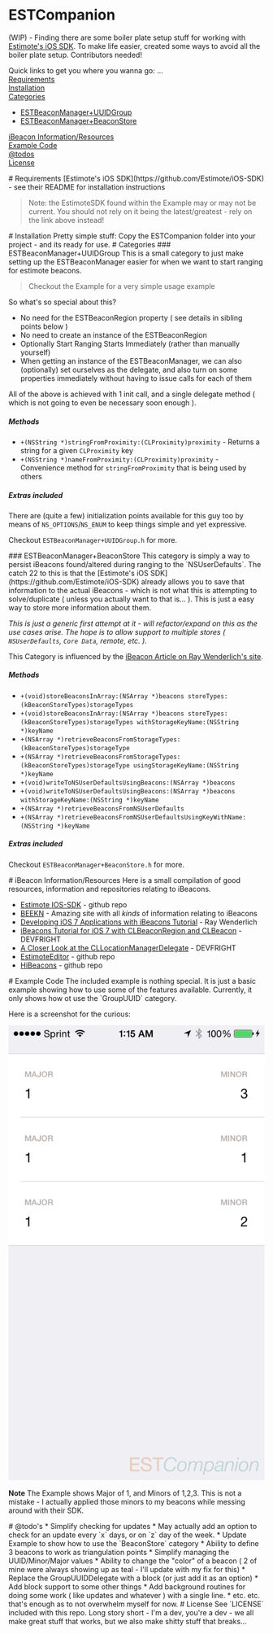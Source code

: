 ESTCompanion
============

(WIP) - Finding there are some boiler plate setup stuff for working with [Estimote's iOS SDK](https://github.com/Estimote/iOS-SDK).  To make life easier, created some ways to avoid all the boiler plate setup.  Contributors needed!

Quick links to get you where you wanna go: ...  
[Requirements](#requirements)  
[Installation](#installation)  
[Categories](#categories)  
* [ESTBeaconManager+UUIDGroup](#uuidgroup)  
* [ESTBeaconManager+BeaconStore](#beaconstore)  

[iBeacon Information/Resources](#resources)  
[Example Code](#example)  
[@todos](#todos)  
[License](#license)  


<a name="requirements"/>
# Requirements
[Estimote's iOS SDK](https://github.com/Estimote/iOS-SDK) - see their README for installation instructions

> Note: the EstimoteSDK found within the Example may or may not be current.  You should not rely on it being the latest/greatest - rely on the link above instead!


<a name="installation"/>
# Installation
Pretty simple stuff: Copy the ESTCompanion folder into your project - and its ready for use.


<a name="categories"/>
# Categories
<a name="uuidgroup"/>
### ESTBeaconManager+UUIDGroup
This is a small category to just make setting up the ESTBeaconManager easier for when we want to start ranging for estimote beacons.

> Checkout the Example for a very simple usage example

So what's so special about this?
* No need for the ESTBeaconRegion property ( see details in sibling points below )
* No need to create an instance of the ESTBeaconRegion
* Optionally Start Ranging Starts Immediately (rather than manually yourself)
* When getting an instance of the ESTBeaconManager, we can also (optionally) set ourselves as the delegate, and also turn on some properties immediately without having to issue calls for each of them

All of the above is achieved with 1 init call, and a single delegate method ( which is not going to even be necessary soon enough ).

##### Methods

* `+(NSString *)stringFromProximity:(CLProximity)proximity` - Returns a string for a given `CLProximity` key
* `+(NSString *)nameFromProximity:(CLProximity)proximity` - Convenience method for `stringFromProximity` that is being used by others

##### Extras included
There are (quite a few) initialization points available for this guy too by means of `NS_OPTIONS`/`NS_ENUM` to keep things simple and yet expressive.

Checkout `ESTBeaconManager+UUIDGroup.h` for more.

<a name="beaconstore"/>
### ESTBeaconManager+BeaconStore
This category is simply a way to persist iBeacons found/altered during ranging to the `NSUserDefaults`.  The catch 22 to this is that the [Estimote's iOS SDK](https://github.com/Estimote/iOS-SDK) already allows you to save that information to the actual iBeacons - which is not what this is attempting to solve/duplicate ( unless you actually want to that is... ).  This is just a easy way to store more information about them.

*This is just a generic first attempt at it - will refactor/expand on this as the use cases arise.  The hope is to allow support to multiple stores ( `NSUserDefaults`, `Core Data`, remote, etc. ).*

This Category is influenced by the [iBeacon Article on Ray Wenderlich's site](http://www.raywenderlich.com/66584/ios7-ibeacons-tutorial).

##### Methods
* `+(void)storeBeaconsInArray:(NSArray *)beacons storeTypes:(kBeaconStoreTypes)storageTypes`
* `+(void)storeBeaconsInArray:(NSArray *)beacons storeTypes:(kBeaconStoreTypes)storageTypes withStorageKeyName:(NSString *)keyName`
* `+(NSArray *)retrieveBeaconsFromStorageTypes:(kBeaconStoreTypes)storageType`
* `+(NSArray *)retrieveBeaconsFromStorageTypes:(kBeaconStoreTypes)storageType usingStorageKeyName:(NSString *)keyName`
* `+(void)writeToNSUserDefaultsUsingBeacons:(NSArray *)beacons`
* `+(void)writeToNSUserDefaultsUsingBeacons:(NSArray *)beacons withStorageKeyName:(NSString *)keyName`
* `+(NSArray *)retrieveBeaconsFromNSUserDefaults`
* `+(NSArray *)retrieveBeaconsFromNSUserDefaultsUsingKeyWithName:(NSString *)keyName`

##### Extras included
Checkout `ESTBeaconManager+BeaconStore.h` for more.


<a name="resources"/>
# iBeacon Information/Resources
Here is a small compilation of good resources, information and repositories relating to iBeacons.

* [Estimote IOS-SDK](https://github.com/Estimote/iOS-SDK) - github repo
* [BEEKN](http://beekn.net) - Amazing site with all *kinds* of information relating to iBeacons
* [Developing iOS 7 Applications with iBeacons Tutorial](http://www.raywenderlich.com/66584/ios7-ibeacons-tutorial) - Ray Wenderlich
* [iBeacons Tutorial for iOS 7 with CLBeaconRegion and CLBeacon](http://www.devfright.com/ibeacons-tutorial-ios-7-clbeaconregion-clbeacon/) - DEVFRIGHT
* [A Closer Look at the CLLocationManagerDelegate](http://www.devfright.com/a-closer-look-at-the-cllocationmanagerdelegate/) - DEVFRIGHT
* [EstimoteEditor](https://github.com/ygini/EstimoteEditor) - github repo
* [HiBeacons](https://github.com/nicktoumpelis/HiBeacons) - github repo


<a name="example"/>
# Example Code
The included example is nothing special.  It is just a basic example showing how to use some of the features available.  Currently, it only shows how ot use the `GroupUUID` category.

Here is a screenshot for the curious:

![ScreenShot 1](/example_ss.png)


**Note** The Example shows Major of 1, and Minors of 1,2,3.  This is not a mistake - I actually applied those minors to my beacons while messing around with their SDK.


<a name="todos"/>
# @todo's
* Simplify checking for updates
  * May actually add an option to check for an update every `x` days, or on `z` day of the week.
* Update Example to show how to use the `BeaconStore` category
* Ability to define 3 beacons to work as triangulation points
* Simplify managing the UUID/Minor/Major values
* Ability to change the "color" of a beacon ( 2 of mine were always showing up as teal - I'll update with my fix for this)
* Replace the GroupUUIDDelegate with a block (or just add it as an option)
* Add block support to some other things
* Add background routines for doing some work ( like updates and whatever ) with a single line.
* etc. etc.  that's enough as to not overwhelm myself for now.


<a name="license"/>
# License
See `LICENSE` included with this repo.  Long story short - I'm a dev, you're a dev - we all make great stuff that works, but we also make shitty stuff that breaks...
